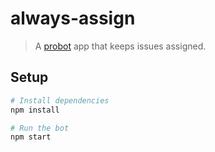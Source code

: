 # always-assign

>A [probot](https://github.com/probot/probot) app that keeps issues assigned. 

## Setup

```sh
# Install dependencies
npm install

# Run the bot
npm start
```
